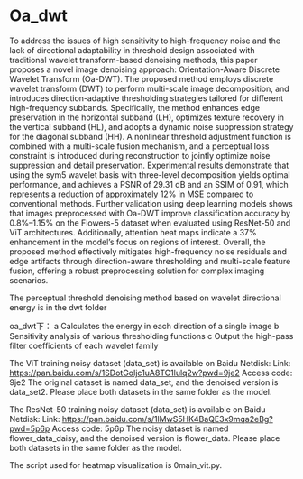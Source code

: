 # Oa_dwt
To address the issues of high sensitivity to high-frequency noise and the lack of directional adaptability in threshold design associated with traditional wavelet transform-based denoising methods, this paper proposes a novel image denoising approach: Orientation-Aware Discrete Wavelet Transform (Oa-DWT). The proposed method employs discrete wavelet transform (DWT) to perform multi-scale image decomposition, and introduces direction-adaptive thresholding strategies tailored for different high-frequency subbands. Specifically, the method enhances edge preservation in the horizontal subband (LH), optimizes texture recovery in the vertical subband (HL), and adopts a dynamic noise suppression strategy for the diagonal subband (HH). A nonlinear threshold adjustment function is combined with a multi-scale fusion mechanism, and a perceptual loss constraint is introduced during reconstruction to jointly optimize noise suppression and detail preservation. Experimental results demonstrate that using the sym5 wavelet basis with three-level decomposition yields optimal performance, and achieves a PSNR of 29.31 dB and an SSIM of 0.91, which represents a reduction of approximately 12% in MSE compared to conventional methods. Further validation using deep learning models shows that images preprocessed with Oa-DWT improve classification accuracy by 0.8%–1.15% on the Flowers-5 dataset when evaluated using ResNet-50 and ViT architectures. Additionally, attention heat maps indicate a 37% enhancement in the model’s focus on regions of interest. Overall, the proposed method effectively mitigates high-frequency noise residuals and edge artifacts through direction-aware thresholding and multi-scale feature fusion, offering a robust preprocessing solution for complex imaging scenarios.


The perceptual threshold denoising method based on wavelet directional energy is in the dwt folder

oa_dwt下：
a   Calculates the energy in each direction of a single image
b   Sensitivity analysis of various thresholding functions
c   Output the high-pass filter coefficients of each wavelet family

The ViT training noisy dataset (data_set) is available on Baidu Netdisk:
Link: https://pan.baidu.com/s/1SDotGoIjc1uA8TC1lulq2w?pwd=9je2
Access code: 9je2
The original dataset is named data_set, and the denoised version is data_set2.
Please place both datasets in the same folder as the model.

The ResNet-50 training noisy dataset (data_set) is available on Baidu Netdisk:
Link: https://pan.baidu.com/s/1lMwS5HK4BaQE3x9mqa2eBg?pwd=5p6p Access code: 5p6p
The noisy dataset is named flower_data_daisy, and the denoised version is flower_data.
Please place both datasets in the same folder as the model.

The script used for heatmap visualization is 0main_vit.py.
